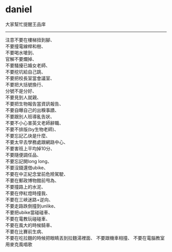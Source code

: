 # daniel
大家幫忙提醒王品庠

---

注意不要在樓梯扭到腳、  
不要撞電線桿和樹、  
不要喝水嗆到、  
官解不要爛掉、  
不要騷擾已婚女老師、  
不要挖坑給自己跳、  
不要把校長室當會議室、  
不要把大括號換行、  
分號不是分好、  
不要見到人就親、  
不要把生物報告當資訊報告、  
不要自曝自己的出糗事蹟、  
不要跟別人班導亂告狀、  
不要不小心害英文老師辭職、  
不要不排版(by生物老師)、  
不要忘記乙炔是什麼、  
不要太早去學務處跟網路中心、  
不要害班上平均掉10分、  
不要隨便調任品、  
不要忘記開long long、  
不要沒錢還借ubike、  
不要在中正紀念堂前危險駕駛、  
不要在郵政博物館前甩為、  
不要撞路上的水泥、  
不要在停紅燈時撞我、  
不要在三峽迷路+逆向、  
不要走路跌倒撞到unlike、  
不要把ubike當碰碰車、  
不要在電教玩碰碰車、  
不要在風大的時候騎車、  
不要在比賽前生病、  
不要在吃拉麵的時候把眼睛丟到拉麵湯裡面、
不要跟機車相撞、
不要在電腦教室用麥克風唱歌

